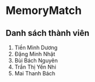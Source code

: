 # MemoryMatch
## Danh sách thành viên
1. Tiền Minh Dương
2. Đặng Minh Nhật
3. Bùi Bách Nguyên
4. Trần Thị Yến Nhi 
5. Mai Thanh Bách
